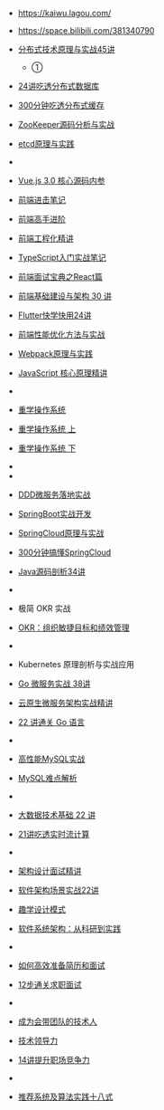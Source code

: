 

- https://kaiwu.lagou.com/
- https://space.bilibili.com/381340790



- [分布式技术原理与实战45讲](https://www.bilibili.com/video/BV1zT411d7q1/?spm_id_from=333.999.0.0)
  - ①

- [24讲吃透分布式数据库](https://www.bilibili.com/video/BV1WY411C73V/?spm_id_from=333.999.0.0)
- [300分钟吃透分布式缓存](https://www.bilibili.com/video/BV1TM411M7r5/?spm_id_from=333.999.0.0)
- [ZooKeeper源码分析与实战](https://www.bilibili.com/video/BV19Y411B7rd/?spm_id_from=333.999.0.0)
- [etcd原理与实践](https://www.bilibili.com/video/BV1fD4y1g75B/?spm_id_from=333.999.0.0)
- 
- [Vue.js 3.0 核心源码内参](https://www.bilibili.com/video/BV1JM411Y7qp/?spm_id_from=333.999.0.0)
- [前端进击笔记](https://www.bilibili.com/video/BV1g84y1A7ec/?spm_id_from=333.999.0.0)
- [前端高手进阶](https://www.bilibili.com/video/BV1LY4y1972Z/?spm_id_from=333.999.0.0)
- [前端工程化精讲](https://www.bilibili.com/video/BV1mL411d76B/?spm_id_from=333.999.0.0)
- [TypeScript入门实战笔记](https://www.bilibili.com/video/BV1qg4y1b7hv/?spm_id_from=333.999.0.0)
- [前端面试宝典之React篇](https://www.bilibili.com/video/BV1xk4y1h76y/?spm_id_from=333.999.0.0)
- [前端基础建设与架构 30 讲](https://www.bilibili.com/video/BV1dY411i7NK/?spm_id_from=333.999.0.0)
- [Flutter快学快用24讲](https://www.bilibili.com/video/BV1PA411U79T/?spm_id_from=333.999.0.0)
- [前端性能优化方法与实战](https://www.bilibili.com/video/BV1Xy4y1f7gv/?spm_id_from=333.999.0.0)
- [Webpack原理与实践](https://www.bilibili.com/video/BV1Tg4y1b7an/?spm_id_from=333.999.0.0)
- [JavaScript 核心原理精讲](https://www.bilibili.com/video/BV1QA41167oE/?spm_id_from=333.999.0.0)
- 
- [重学操作系统](https://www.bilibili.com/video/BV1YL41127RT/?spm_id_from=333.999.0.0)
- [重学操作系统 上](https://www.bilibili.com/video/BV1Yx4y1L7Uu/?spm_id_from=333.999.0.0)
- [重学操作系统 下](https://www.bilibili.com/video/BV1As4y1e7vC/?spm_id_from=333.999.0.0)
- 
- 
- [DDD微服务落地实战](https://www.bilibili.com/video/BV1rM4y1d7Us/?spm_id_from=333.999.0.0)
- [SpringBoot实战开发](https://www.bilibili.com/video/BV1DY4y127Ue/?spm_id_from=333.999.0.0)
- [SpringCloud原理与实战](https://www.bilibili.com/video/BV1jk4y1h7vD/?spm_id_from=333.999.0.0)
- [300分钟搞懂SpringCloud](https://www.bilibili.com/video/BV1kL411d7rJ/?spm_id_from=333.999.0.0)
- [Java源码剖析34讲](https://www.bilibili.com/video/BV1624y147iV/?spm_id_from=333.999.0.0)
- 
- 极简 OKR 实战
- [OKR：组织敏捷目标和绩效管理](https://www.bilibili.com/video/BV1kk4y147EJ/?spm_id_from=333.999.0.0)
- 
- Kubernetes 原理剖析与实战应用
- [Go 微服务实战 38讲](https://www.bilibili.com/video/BV1cv4y1b7E8/?spm_id_from=333.999.0.0)
- [云原生微服务架构实战精讲](https://www.bilibili.com/video/BV1a24y147WS/?spm_id_from=333.999.0.0)
- [22 讲通关 Go 语言](https://www.bilibili.com/video/BV1GT411R7H6/?spm_id_from=333.999.0.0)
- 
- [高性能MySQL实战](https://www.bilibili.com/video/BV1Nj411K7BT/?spm_id_from=333.999.0.0)
- [MySQL难点解析](https://www.bilibili.com/video/BV1hc411n7RY/?spm_id_from=333.999.0.0)
- 
- [大数据技术基础 22 讲](https://www.bilibili.com/video/BV1BR4y1q7eA/?spm_id_from=333.999.0.0)
- [21讲吃透实时流计算](https://www.bilibili.com/video/BV1yg4y1H76k/?spm_id_from=333.999.0.0)
- 
- [架构设计面试精讲](https://www.bilibili.com/video/BV1Qs4y1Z7Yf/?spm_id_from=333.999.0.0)
- [软件架构场景实战22讲](https://www.bilibili.com/video/BV19j41137Wp/?spm_id_from=333.999.0.0)
- [趣学设计模式](https://www.bilibili.com/video/BV1hY411Y7zR/?spm_id_from=333.999.0.0)
- [软件系统架构：从科研到实践](https://www.bilibili.com/video/BV1Km4y117Fe/?spm_id_from=333.999.0.0)
- 
- [如何高效准备简历和面试](https://www.bilibili.com/video/BV1do4y1p7Wf/?spm_id_from=333.999.0.0)
- [12步通关求职面试](https://www.bilibili.com/video/BV1WL411X7iB/?spm_id_from=333.999.0.0)
- 
- [成为会带团队的技术人](https://www.bilibili.com/video/BV1f24y177Zf/?spm_id_from=333.999.0.0)
- [技术领导力](https://www.bilibili.com/video/BV1ao4y1L7fb/?spm_id_from=333.999.0.0)
- [14讲提升职场竞争力](https://www.bilibili.com/video/BV1C24y177EF/?spm_id_from=333.999.0.0)
- 
- [推荐系统及算法实践十八式](https://www.bilibili.com/video/BV17s4y1S7Qo/?spm_id_from=333.999.0.0)
